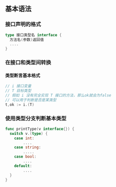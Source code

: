 ## 基本语法

### 接口声明的格式

```go
type 接口类型名 interface {
  方法名(参数)返回值
  ....
}
```

### 在接口和类型间转换

#### 类型断言基本格式

```go
// i 接口变量
// T 目标类型
// 假如 i 没有完全实现 T 接口的方法，那么ok就会为false
// 可以用于判断是否是某类型
t,ok := i.(T)
```

### 使用类型分支判断基本类型

```go
func printType(v interface{}) {
  switch v.(type) {
    case int:
    	....
    case string:
    	.....
    case bool:
    	....
    default:
    	....
  }
}
```

